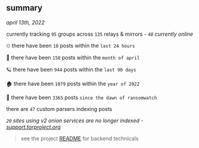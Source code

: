 
## summary
_april 13th, 2022_

currently tracking `95` groups across `135` relays & mirrors - _`48` currently online_

⏲ there have been `18` posts within the `last 24 hours`

🦈 there have been `158` posts within the `month of april`

🪐 there have been `944` posts within the `last 90 days`

🏚 there have been `1079` posts within the `year of 2022`

🦕 there have been `3365` posts `since the dawn of ransomwatch`

there are `47` custom parsers indexing posts

_`20` sites using v2 onion services are no longer indexed - [support.torproject.org](https://support.torproject.org/onionservices/v2-deprecation/)_

> see the project [README](https://github.com/thetanz/ransomwatch#ransomwatch--) for backend technicals
